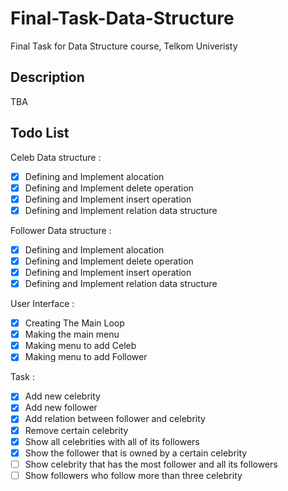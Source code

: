 # Final-Task-Data-Structure

Final Task for Data Structure course, Telkom Univeristy

## Description

TBA

## Todo List

Celeb Data structure :

* [x] Defining and Implement alocation
* [x] Defining and Implement delete operation
* [x] Defining and Implement insert operation
* [x] Defining and Implement relation data structure

Follower Data structure :

* [x] Defining and Implement alocation
* [x] Defining and Implement delete operation
* [x] Defining and Implement insert operation
* [x] Defining and Implement relation data structure

User Interface :

* [x] Creating The Main Loop
* [x] Making the main menu
* [x] Making menu to add Celeb
* [x] Making menu to add Follower

Task :

* [x] Add new celebrity
* [x] Add new follower
* [x] Add relation between follower and celebrity
* [x] Remove certain celebrity
* [x] Show all celebrities with all of its followers
* [x] Show the follower that is owned by a certain celebrity
* [ ] Show celebrity that has the most follower and all its followers
* [ ] Show followers who follow more than three celebrity
